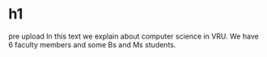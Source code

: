 # h1
pre upload
In this text we explain about computer science in VRU.
We have 6 faculty members and some Bs and Ms students.
